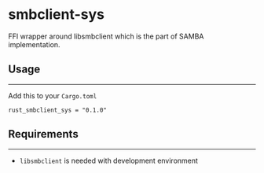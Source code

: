 # smbclient-sys
FFI wrapper around libsmbclient which is the part of SAMBA implementation.

## Usage
------------

Add this to your `Cargo.toml`

```
rust_smbclient_sys = "0.1.0"
```
## Requirements
------------

- `libsmbclient` is needed with development environment

